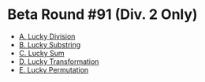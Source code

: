 # Beta Round #91 (Div. 2 Only)

* [A. Lucky Division][]
* [B. Lucky Substring][]
* [C. Lucky Sum][]
* [D. Lucky Transformation][]
* [E. Lucky Permutation][]

[A. Lucky Division]:       http://codeforces.com/contest/122/problem/A
[B. Lucky Substring]:      http://codeforces.com/contest/122/problem/B
[C. Lucky Sum]:            http://codeforces.com/contest/122/problem/C
[D. Lucky Transformation]: http://codeforces.com/contest/122/problem/D
[E. Lucky Permutation]:    http://codeforces.com/contest/122/problem/E
